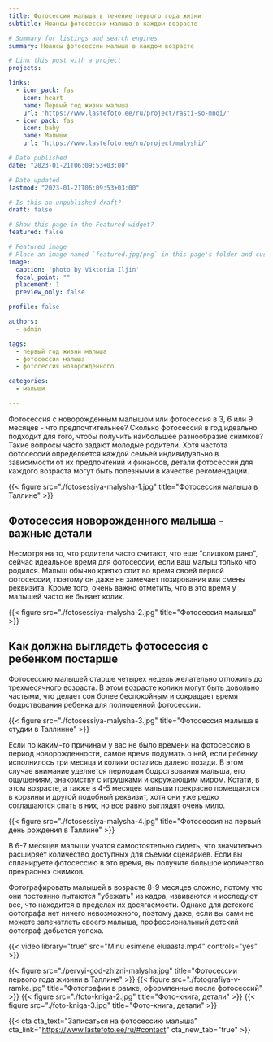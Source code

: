 ```yaml
---
title: Фотосессия малыша в течение первого года жизни
subtitle: Нюансы фотосессии малыша в каждом возрасте

# Summary for listings and search engines
summary: Нюансы фотосессии малыша в каждом возрасте

# Link this post with a project
projects: 

links:
  - icon_pack: fas
    icon: heart
    name: Первый год жизни малыша
    url: 'https://www.lastefoto.ee/ru/project/rasti-so-mnoi/'
  - icon_pack: fas
    icon: baby
    name: Малыши
    url: 'https://www.lastefoto.ee/ru/project/malyshi/'

# Date published
date: "2023-01-21T06:09:53+03:00"

# Date updated
lastmod: "2023-01-21T06:09:53+03:00"

# Is this an unpublished draft?
draft: false

# Show this page in the Featured widget?
featured: false

# Featured image
# Place an image named `featured.jpg/png` in this page's folder and customize its options here.
image:
  caption: 'photo by Viktoria Iljin'
  focal_point: ""
  placement: 1
  preview_only: false

profile: false

authors:
  - admin

tags:
  - первый год жизни малыша
  - фотосессия малыша
  - фотосессия новорожденного

categories:
  - малыши

---
```

Фотосессия с новорожденным малышом или фотосессия в 3, 6 или 9 месяцев - что предпочтительнее? Сколько фотосессий в год идеально подходит для того, чтобы получить наибольшее разнообразие снимков? Такие вопросы часто задают молодые родители. Хотя частота фотосессий определяется каждой семьей индивидуально в зависимости от их предпочтений и финансов, детали фотосессий для каждого возраста могут быть полезными в качестве рекомендации.

{{< figure src="./fotosessiya-malysha-1.jpg" title="Фотосессия малыша в Таллине" >}}

## Фотосессия новорожденного малыша - важные детали
Несмотря на то, что родители часто считают, что еще "слишком рано", сейчас идеальное время для фотосессии, если ваш малыш только что родился. Малыш обычно крепко спит во время своей первой фотосессии, поэтому он даже не замечает позирования или смены реквизита. Кроме того, очень важно отметить, что в это время у малышей часто не бывает колик.

{{< figure src="./fotosessiya-malysha-2.jpg" title="Фотосессия малыша" >}}

## Как должна выглядеть фотосессия с ребенком постарше
Фотосессию малышей старше четырех недель желательно отложить до трехмесячного возраста. В этом возрасте колики могут быть довольно частыми, что делает сон более беспокойным и сокращает время бодрствования ребенка для полноценной фотосессии.

{{< figure src="./fotosessiya-malysha-3.jpg" title="Фотосессия малыша в студии в Таллинне" >}}

Если по каким-то причинам у вас не было времени на фотосессию в период новорожденности, самое время подумать о ней, если ребенку исполнилось три месяца и колики остались далеко позади. В этом случае внимание уделяется периодам бодрствования малыша, его ощущениям, знакомству с игрушками и окружающим миром. Кстати, в этом возрасте, а также в 4-5 месяцев малыши прекрасно помещаются в корзины и другой подобный реквизит, хотя они уже редко соглашаются спать в них, но все равно выглядят очень мило.

{{< figure src="./fotosessiya-malysha-4.jpg" title="Фотосессия на первый день рождения в Таллине" >}}

В 6-7 месяцев малыши учатся самостоятельно сидеть, что значительно расширяет количество доступных для съемки сценариев. Если вы спланируете фотосессию в это время, вы получите большое количество прекрасных снимков. 

Фотографировать малышей в возрасте 8-9 месяцев сложно, потому что они постоянно пытаются "убежать" из кадра, извиваются и исследуют все, что находится в пределах их досягаемости. Однако для детского фотографа нет ничего невозможного, поэтому даже, если вы сами не можете запечатлеть своего малыша, профессиональный детский фотограф добьется успеха.

{{< video library="true" src="Minu esimene eluaasta.mp4" controls="yes" >}}

{{< figure src="./pervyi-god-zhizni-malysha.jpg" title="Фотосессии первого года жизини в Таллине" >}}
{{< figure src="./fotografiya-v-ramke.jpg" title="Фотографии в рамке, оформленные после фотосессий" >}}
{{< figure src="./foto-kniga-2.jpg" title="Фото-книга, детали" >}}
{{< figure src="./foto-kniga-3.jpg" title="Фото-книга, детали" >}}

{{< cta cta_text="Записаться на фотосессию малыша" cta_link="https://www.lastefoto.ee/ru/#contact" cta_new_tab="true" >}}